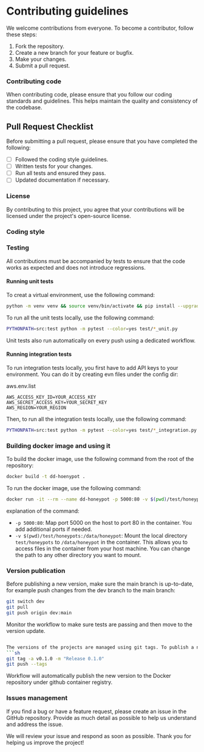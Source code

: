 # Contributing guidelines

We welcome contributions from everyone. To become a contributor, follow these steps:

1. Fork the repository.
2. Create a new branch for your feature or bugfix.
3. Make your changes.
4. Submit a pull request.

### Contributing code

When contributing code, please ensure that you follow our coding standards and guidelines. This helps maintain the quality and consistency of the codebase.

## Pull Request Checklist

Before submitting a pull request, please ensure that you have completed the following:

- [ ] Followed the coding style guidelines.
- [ ] Written tests for your changes.
- [ ] Run all tests and ensured they pass.
- [ ] Updated documentation if necessary.

### License

By contributing to this project, you agree that your contributions will be licensed under the project's open-source license.

### Coding style

### Testing

All contributions must be accompanied by tests to ensure that the code works as expected and does not introduce regressions.

#### Running unit tests
To creat a virtual environment, use the following command:
```sh
python -m venv venv && source venv/bin/activate && pip install --upgrade pip && pip install -r requirements.txt --upgrade && pip install -r test/test.requirements.txt --upgrade
```

To run all the unit tests locally, use the following command:
```sh
PYTHONPATH=src:test python -m pytest --color=yes test/*_unit.py
```
Unit tests also run automatically on every push using a dedicated workflow.

#### Running integration tests
To run integration tests locally, you first have to add API keys to your environment. You can do it by creating evn files under the config dir: 

aws.env.list
```
AWS_ACCESS_KEY_ID=YOUR_ACCESS_KEY
AWS_SECRET_ACCESS_KEY=YOUR_SECRET_KEY
AWS_REGION=YOUR_REGION
```
Then, to run all the integration tests locally, use the following command:

```sh
PYTHONPATH=src:test python -m pytest --color=yes test/*_integration.py
```

### Building docker image and using it
To build the docker image, use the following command from the root of the repository:
```sh
docker build -t dd-hoenypot .
```
To run the docker image, use the following command:
```sh
docker run -it --rm --name dd-honeypot -p 5000:80 -v $(pwd)/test/honeypots:/data/honeypot dd-hoenypot
```
explanation of the command:
- `-p 5000:80`: Map port 5000 on the host to port 80 in the container. You add additional ports if needed.
- `-v $(pwd)/test/honeypots:/data/honeypot`: Mount the local directory `test/honeypots` to `/data/honeypot` in the container. This allows you to access files in the container from your host machine. You can change the path to any other directory you want to mount.

### Version publication

Before publishing a new version, make sure the main branch is up-to-date, for example push changes from the dev branch to the main branch:
```sh
git switch dev
git pull
git push origin dev:main
```
Monitor the workflow to make sure tests are passing and then move to the version update.

```sh

The versions of the projects are managed using git tags. To publish a new version, make sure the main branch is up-to-date and create a new tag with the version number:
```sh
git tag -a v0.1.0 -m "Release 0.1.0"
git push --tags
```
Workflow will automatically publish the new version to the Docker repository under github container registry.

### Issues management

If you find a bug or have a feature request, please create an issue in the GitHub repository. Provide as much detail as possible to help us understand and address the issue.

We will review your issue and respond as soon as possible. Thank you for helping us improve the project!
